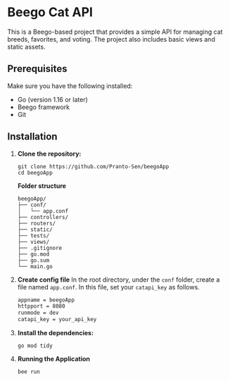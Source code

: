 # Beego Cat API
This is a Beego-based project that provides a simple API for managing cat breeds, favorites, and voting. The project also includes basic views and static assets.

## Prerequisites
Make sure you have the following installed:

- Go (version 1.16 or later)
- Beego framework
- Git

## Installation

1. **Clone the repository:**
    ```
    git clone https://github.com/Pranto-Sen/beegoApp
    cd beegoApp
    ```
    **Folder structure**
    ```
    beegoApp/
    ├── conf/
    │   └── app.conf
    ├── controllers/
    ├── routers/
    ├── static/
    ├── tests/
    ├── views/
    ├── .gitignore
    ├── go.mod
    ├── go.sum
    └── main.go

    ```


2. **Create config file**
     In the root directory, under the `conf` folder, create a file  named  `app.conf`. In this file, set your `catapi_key` as follows.

    ```bash
    appname = beegoApp
    httpport = 8080
    runmode = dev
    catapi_key = your_api_key
    ```

3. **Install the dependencies:**
    ```
    go mod tidy
    ```

4. **Running the Application**

    ```
    bee run
    ```